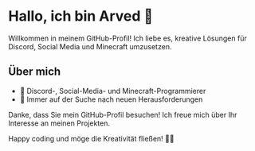# Hallo, ich bin Arved 👋

Willkommen in meinem GitHub-Profil! Ich liebe es, kreative Lösungen für Discord, Social Media und Minecraft umzusetzen.

## Über mich

- 🤖 Discord-, Social-Media- und Minecraft-Programmierer
- 🚀 Immer auf der Suche nach neuen Herausforderungen

Danke, dass Sie mein GitHub-Profil besuchen! Ich freue mich über Ihr Interesse an meinen Projekten.

Happy coding und möge die Kreativität fließen! 🚀🎉


<!---
ArvedLukas/ArvedLukas is a ✨ special ✨ repository because its `README.md` (this file) appears on your GitHub profile.
You can click the Preview link to take a look at your changes.
--->
